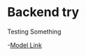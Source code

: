 # Backend try

Testing Something

-[Model Link](https://app.eraser.io/workspace/ufDCnkzqs8GeVhnVAgNi?origin=share)
